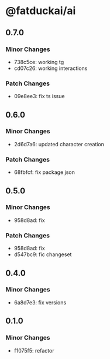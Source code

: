 # @fatduckai/ai

## 0.7.0

### Minor Changes

- 738c5ce: working tg
- cd07c26: working interactions

### Patch Changes

- 09e8ee3: fix ts issue

## 0.6.0

### Minor Changes

- 2d6d7a6: updated character creation

### Patch Changes

- 68fbfcf: fix package json

## 0.5.0

### Minor Changes

- 958d8ad: fix

### Patch Changes

- 958d8ad: fix
- d547bc9: fic changeset

## 0.4.0

### Minor Changes

- 6a8d7e3: fix versions

## 0.1.0

### Minor Changes

- f1075f5: refactor
